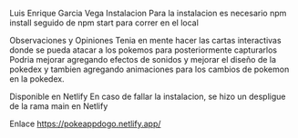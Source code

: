 Luis Enrique Garcia Vega
Instalacion
Para la instalacion es necesario npm install seguido de npm start para correr en el local

Observaciones y Opiniones
Tenia en mente hacer las cartas interactivas donde se pueda atacar a los pokemos para posteriormente capturarlos Podria mejorar agregando efectos de sonidos y mejorar el diseño de la pokedex y tambien agregando animaciones para los cambios de pokemon en la pokedex.

Disponible en Netlify
En caso de fallar la instalacion, se hizo un despligue de la rama main en Netlify

Enlace https://pokeappdogo.netlify.app/
